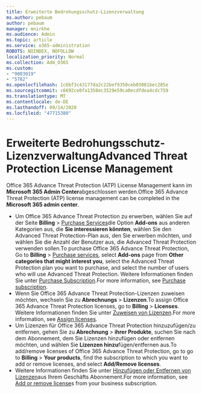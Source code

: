 ```yaml
---
title: Erweiterte Bedrohungsschutz-Lizenzverwaltung
ms.author: pebaum
author: pebaum
manager: mnirkhe
ms.audience: Admin
ms.topic: article
ms.service: o365-administration
ROBOTS: NOINDEX, NOFOLLOW
localization_priority: Normal
ms.collection: Adm_O365
ms.custom:
- "9003019"
- "5782"
ms.openlocfilehash: 1c6bf3c43177da2c22bef9350ceb03081bec285e
ms.sourcegitcommit: c6692ce0fa1358ec3529e59ca0ecdfdea4cdc759
ms.translationtype: MT
ms.contentlocale: de-DE
ms.lasthandoff: 09/14/2020
ms.locfileid: "47715380"
---
```

# <a name="advanced-threat-protection-license-management"></a><span data-ttu-id="ef5fe-102">Erweiterte Bedrohungsschutz-Lizenzverwaltung</span><span class="sxs-lookup"><span data-stu-id="ef5fe-102">Advanced Threat Protection License Management</span></span>

<span data-ttu-id="ef5fe-103">Office 365 Advance Threat Protection (ATP) License Management kann im  **Microsoft 365 Admin Center**abgeschlossen werden.</span><span class="sxs-lookup"><span data-stu-id="ef5fe-103">Office 365 Advance Threat Protection (ATP) license management can be completed in the  **Microsoft 365 admin center**.</span></span>

- <span data-ttu-id="ef5fe-104">Um Office 365 Advance Threat Protection zu erwerben, wählen Sie auf der Seite **Billing**  >  [Purchase Services](https://go.microsoft.com/fwlink/p/?linkid=868433)die Option **Add-ons** aus anderen Kategorien aus, die **Sie interessieren könnten**, wählen Sie den Advanced Threat Protection-Plan aus, den Sie erwerben möchten, und wählen Sie die Anzahl der Benutzer aus, die Advanced Threat Protection verwenden sollen.</span><span class="sxs-lookup"><span data-stu-id="ef5fe-104">To purchase Office 365 Advance Threat Protection, Go to  **Billing** > [Purchase services](https://go.microsoft.com/fwlink/p/?linkid=868433), select **Add-ons** page from  **Other categories that might interest you**, select the Advanced Threat Protection plan you want to purchase, and select the number of users who will use Advanced Threat Protection.</span></span> <span data-ttu-id="ef5fe-105">Weitere Informationen finden Sie unter [Purchase Subscription](https://docs.microsoft.com/microsoft-365/commerce/subscriptions/upgrade-to-different-plan).</span><span class="sxs-lookup"><span data-stu-id="ef5fe-105">For more information, see [Purchase subscription](https://docs.microsoft.com/microsoft-365/commerce/subscriptions/upgrade-to-different-plan).</span></span>
- <span data-ttu-id="ef5fe-106">Wenn Sie Office 365 Advance Threat Protection-Lizenzen zuweisen möchten, wechseln Sie zu **Abrechnungs**  >  **Lizenzen**.</span><span class="sxs-lookup"><span data-stu-id="ef5fe-106">To assign Office 365 Advance Threat Protection licenses, go to **Billing** > **Licenses**.</span></span> <span data-ttu-id="ef5fe-107">Weitere Informationen finden Sie unter  [Zuweisen von Lizenzen](https://docs.microsoft.com/microsoft-365/admin/manage/assign-licenses-to-users).</span><span class="sxs-lookup"><span data-stu-id="ef5fe-107">For more information, see  [Assign licenses](https://docs.microsoft.com/microsoft-365/admin/manage/assign-licenses-to-users).</span></span>  
- <span data-ttu-id="ef5fe-108">Um Lizenzen für Office 365 Advance Threat Protection hinzuzufügen/zu entfernen, gehen Sie zu **Abrechnung**  >  **ihrer Produkte**, suchen Sie nach dem Abonnement, dem Sie Lizenzen hinzufügen oder entfernen möchten, und wählen Sie **Lizenzen hinzu**fügen/entfernen aus.</span><span class="sxs-lookup"><span data-stu-id="ef5fe-108">To add/remove licenses of Office 365 Advance Threat Protection, go to go to **Billing** > **Your products**, find the subscription to which you want to add or remove licenses, and select **Add/Remove licenses**.</span></span>  
- <span data-ttu-id="ef5fe-109">Weitere Informationen finden Sie unter [Hinzufügen oder Entfernen von Lizenzen](https://docs.microsoft.com/microsoft-365/commerce/licenses/buy-licenses?view=o365-worldwide#add-or-remove-licenses-for-your-business-subscription)aus Ihrem Geschäfts Abonnement.</span><span class="sxs-lookup"><span data-stu-id="ef5fe-109">For more information, see [Add or remove license](https://docs.microsoft.com/microsoft-365/commerce/licenses/buy-licenses?view=o365-worldwide#add-or-remove-licenses-for-your-business-subscription)s from your business subscription.</span></span>
